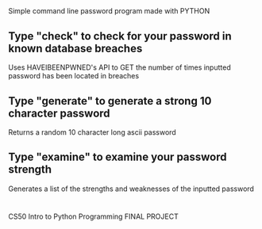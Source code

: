 ## ## 

Simple command line password program made with PYTHON


##

Type "check" to check for your password in known database breaches
--
Uses HAVEIBEENPWNED's API to GET the number of times inputted password has been located in breaches


##
Type "generate" to generate a strong 10 character password
--
Returns a random 10 character long ascii password

##
Type "examine" to examine your password strength
--
Generates a list of the strengths and weaknesses of the inputted password

##

#
CS50 Intro to Python Programming FINAL PROJECT
